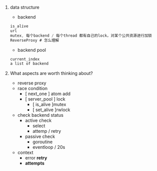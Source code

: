 1. data structure
    - backend
    ```go
    is_alive
    url
    mutex, 每个backend / 每个thread 都有自己的lock，对某个公共资源进行加锁
    ReverseProxy # 怎么理解
    ```
    - backend pool
    ```go
    current_index
    a list of backend
    ```

2. What aspects are worth thinking about?
    - reverse proxy
    - race condition
        - [ next_one ] atom add
        - [ server_pool ] lock
            - [ is_alive ]mutex
            - [ set_alive ]rwlock
    - check backend status
        - active check
            - select
            - attemp / retry
        - passive check
            - goroutine
            - eventloop / 20s
    - context
        - error **retry**
        - **attempts**
